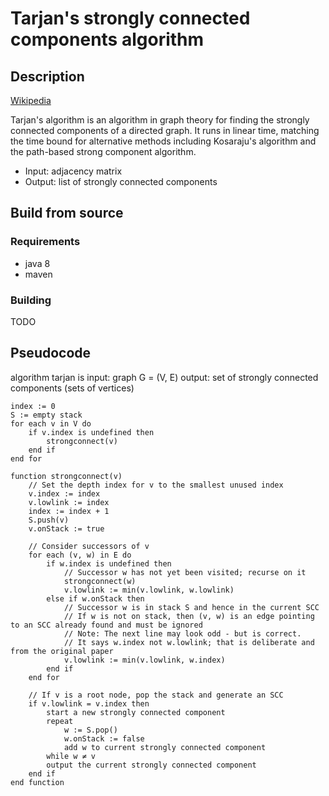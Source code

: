 # Tarjan's strongly connected components algorithm
## Description
[Wikipedia](https://en.wikipedia.org/wiki/Tarjan%27s_strongly_connected_components_algorithm)

Tarjan's algorithm is an algorithm in graph theory for finding the strongly connected components of a directed graph. It runs in linear time, matching the time bound for alternative methods including Kosaraju's algorithm and the path-based strong component algorithm.
* Input: adjacency matrix
* Output: list of strongly connected components

## Build from source

### Requirements
* java 8
* maven

### Building
TODO
## Pseudocode
algorithm tarjan is
    input: graph G = (V, E)
    output: set of strongly connected components (sets of vertices)
   
    index := 0
    S := empty stack
    for each v in V do
        if v.index is undefined then
            strongconnect(v)
        end if
    end for
   
    function strongconnect(v)
        // Set the depth index for v to the smallest unused index
        v.index := index
        v.lowlink := index
        index := index + 1
        S.push(v)
        v.onStack := true
      
        // Consider successors of v
        for each (v, w) in E do
            if w.index is undefined then
                // Successor w has not yet been visited; recurse on it
                strongconnect(w)
                v.lowlink := min(v.lowlink, w.lowlink)
            else if w.onStack then
                // Successor w is in stack S and hence in the current SCC
                // If w is not on stack, then (v, w) is an edge pointing to an SCC already found and must be ignored
                // Note: The next line may look odd - but is correct.
                // It says w.index not w.lowlink; that is deliberate and from the original paper
                v.lowlink := min(v.lowlink, w.index)
            end if
        end for
      
        // If v is a root node, pop the stack and generate an SCC
        if v.lowlink = v.index then
            start a new strongly connected component
            repeat
                w := S.pop()
                w.onStack := false
                add w to current strongly connected component
            while w ≠ v
            output the current strongly connected component
        end if
    end function
